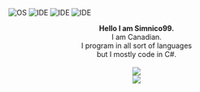 ![OS](https://img.shields.io/badge/OS-Windows%2011-informational?style=flat&logo=Microsoft)
![IDE](https://img.shields.io/badge/IDE-Visual%20Studio-informational?style=flat&logo=VisualStudio)
![IDE](https://img.shields.io/badge/Code-C%23-informational?style=flat&logo=CSharp)
![IDE](https://img.shields.io/badge/Code-C++-informational?style=flat&logo=C%2B%2B)

<p align="center">
  <b>Hello I am Simnico99.</b><br>
  I am Canadian.<br>
  I program in all sort of languages<br>
  but I mostly code in C#.
  <br><br>
  <img src="https://camo.githubusercontent.com/d37fd983f2e11b0554a4b2ed49cb199cce525ba01cff3243bc29513b30b5c2a6/68747470733a2f2f6769746875622d726561646d652d73746174732e76657263656c2e6170702f6170693f757365726e616d653d53696d6e69636f3939267468656d653d6e6f72642673686f775f69636f6e733d74727565"><br/>
  <img src="https://camo.githubusercontent.com/260bae2106ff031468a6d21050514d1084d3d4739bec0d4a08e592b393ea5747/68747470733a2f2f6769746875622d726561646d652d73746174732e76657263656c2e6170702f6170692f746f702d6c616e67732f3f757365726e616d653d53696d6e69636f3939266c61796f75743d636f6d70616374267468656d653d6e6f7264">
</p>

